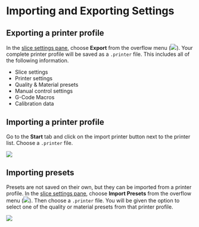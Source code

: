 
Importing and Exporting Settings
================================

Exporting a printer profile
---------------------------

In the [slice settings pane](index), choose **Export** from the overflow menu (![](https://lh3.googleusercontent.com/B0iPKfPTIEs8X9qR5xZYj5aarp5PcLy3-cLjr3DYIRxZnyWLFe3-UMBYmfafoU8CjfD1dDUMmjMpcqZsJuAUsg8k-A)). Your complete printer profile will be saved as a `.printer` file. This includes all of the following information.

* Slice settings
* Printer settings
* Quality & Material presets
* Manual control settings
* G-Code Macros
* Calibration data

Importing a printer profile
---------------------------

Go to the **Start** tab and click on the import printer button next to the printer list. Choose a `.printer` file.

![](https://lh3.googleusercontent.com/AZ5azO_H54r-S7-oDtIEOawXP6xZcxS81g0-re5eeq88m2b-wy1G6bEZEywsGgzfm1CATwhXk3nYzNfaMayqLINPkg=s0)

Importing presets
-----------------

Presets are not saved on their own, but they can be imported from a printer profile. In the [slice settings pane](index), choose **Import Presets** from the overflow menu (![](https://lh3.googleusercontent.com/B0iPKfPTIEs8X9qR5xZYj5aarp5PcLy3-cLjr3DYIRxZnyWLFe3-UMBYmfafoU8CjfD1dDUMmjMpcqZsJuAUsg8k-A)). Then choose a `.printer` file. You will be given the option to select one of the quality or material presets from that printer profile.

![](https://lh3.googleusercontent.com/qN1jKdlVZ1qgXnD2NyO_NQAl7LVBllryBwNMmm1wNogMWurLzv_c7SJiZqjBFejwsloODxObe7er0-W8rkvMgKlv=s0)